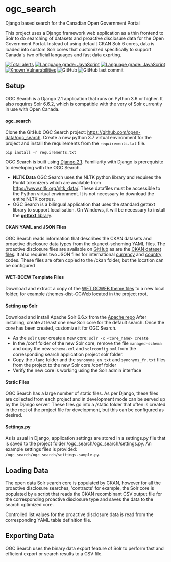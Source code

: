 # ogc_search
Django based search for the Canadian Open Government Portal 

This project uses a Django framework web application as a thin frontend to Solr to do searching of datasets and 
proactive disclosure data for the Open Government Portal. Instead of using default CKAN Solr 6 cores, data is 
loaded into custom Solr cores that customized specifically to support Canada's two official languages and fast data exprting.

[![Total alerts](https://img.shields.io/lgtm/alerts/g/thriuin/ogc_search.svg?logo=lgtm&logoWidth=18)](https://lgtm.com/projects/g/thriuin/ogc_search/alerts/)
[![Language grade: JavaScript](https://img.shields.io/lgtm/grade/javascript/g/thriuin/ogc_search.svg?logo=lgtm&logoWidth=18)](https://lgtm.com/projects/g/thriuin/ogc_search/context:javascript)
[![Language grade: JavaScript](https://img.shields.io/lgtm/grade/javascript/g/thriuin/ogc_search.svg?logo=lgtm&logoWidth=18)](https://lgtm.com/projects/g/thriuin/ogc_search/context:javascript)
[![Known Vulnerabilities](https://snyk.io/test/github/thriuin/ogc_search/badge.svg?targetFile=requirements.txt)](https://snyk.io/test/github/thriuin/ogc_search?targetFile=requirements.txt)
![GitHub](https://img.shields.io/github/license/thriuin/ogc_search.svg)
![GitHub last commit](https://img.shields.io/github/last-commit/thriuin/ogc_search.svg)
   
## Setup

OGC Search is a Django 2.1 application that runs on Python 3.6 or higher. It also requires Solr 6.6.2,
which is compatible with the very of Solr currently in use with Open Canada.

 #### ogc_search
 
 Clone the GitHub OGC Search project: https://github.com/open-data/ogc_search. Create a new 
 python 3.7 virtual environment for the project and install the requirements from the
 `requirements.txt` file.
 
 `pip install -r requirements.txt`
 
 OGC Search is built using [Django 2.1](https://www.djangoproject.com/).
 Familiarity with Django is prerequisite to developing with the OGC Search. 
 * **NLTK Data** OGC Search uses the NLTK python library and requires the Punkt tokenizers which are 
   available from https://www.nltk.org/nltk_data/. These datafiles must be accessible
   to the Python virtual environment. It is not necessary to download the
   entire NLTK corpus.
 * OGC Search is a bilingual application that uses the standard gettext library
   to support localisation. On Windows, it will be necessary to install the [**gettext**
   library](https://mlocati.github.io/articles/gettext-iconv-windows.html).
   
  
 
 #### CKAN YAML and JSON Files
  OGC Search reads information that describes the CKAN datasets and proactive disclosure data
  types from the ckanext-scheming YAML files. The proactive disclosure files are available on [GitHub](https://github.com/open-data/ckanext-canada/tree/master/ckanext/canada/tables/)
  as are the [CKAN dataset files](https://github.com/open-data/ckanext-canada/tree/master/ckanext/canada/schemas).
  It also requires two JSON files for international [currency](https://github.com/open-data/ckanext-canada/blob/master/bin/download_currency.py) and 
  [country](https://github.com/open-data/ckanext-canada/blob/master/bin/download_country.py) codes. These files
  are often copied to the /ckan folder, but the location can be configured
  
 #### WET-BOEW Template Files 
  Download and extract a copy of the [WET GCWEB theme files](http://wet-boew.github.io/wet-boew/docs/versions/dwnld-en.html) 
  to a new local folder, for example /themes-dist-GCWeb located in the project root.

 #### Setting up Solr
  Download and install Apache Solr 6.6.x from the [Apache repo](https://archive.apache.org/dist/lucene/solr/6.6.6/)
  After installing, create at least one new Solr core for the default search. Once the core
  has been created, customize it for OGC Search.
- As the `solr` user create a new core: `solr -c <core_name> create`
- In the /conf folder of the new Solr core, remove the file `managed-schema` and copy the new
  `schema.xml`  and `solrconfig.xml` from the corresponding search application project solr folder. 
- Copy the `/lang` folder and the `synonyms_en.txt` and `synonyms_fr.txt` files from the project to the new Solr core /conf folder 
- Verify the new core is working using the Solr admin interface

 #### Static Files
  
  OGC Search has a large number of static files. As per Django, these files are 
  collected from each project and in development mode can be served up
  by the Django server. These files go into a /static folder that often is 
  created in the root of the project file for development, but this can be configured
  as desired.
  
 #### Settings.py 
  
  As is usual in Django, application settings are stored in a settings.py
  file that is saved to the project folder /ogc_search/ogc_search/settings.py.
  An example settings files is provided: `/ogc_search/ogc_search/settings.sample.py`.
  
 ## Loading Data
 
 The open data Solr search core is populated by CKAN, however for all the
 proactive disclosure searches, 'contracts' for example, the Solr core is populated
 by a script that reads the CKAN recombinant CSV output file for the 
 corresponding proactive disclosure type and saves the data to the
 search optimized core.
 
 Controlled list values for the proactive disclosure data is read from the
 corresponding YAML table definition file.
 
 ## Exporting Data
  
  OGC Search uses the binary data export feature of Solr to perform fast and
  efficient export or search results to a CSV file.


